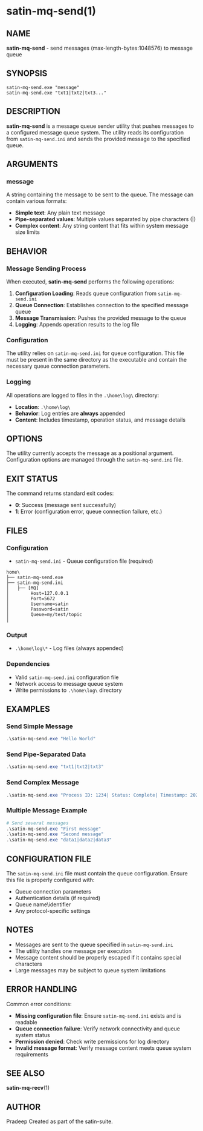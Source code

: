 # satin-mq-send(1)

## NAME

**satin-mq-send** - send messages (max-length-bytes:1048576) to message queue

## SYNOPSIS

```
satin-mq-send.exe "message"
satin-mq-send.exe "txt1|txt2|txt3..."
```

## DESCRIPTION

**satin-mq-send** is a message queue sender utility that pushes messages to a configured message queue system. The utility reads its configuration from `satin-mq-send.ini` and sends the provided message to the specified queue.

## ARGUMENTS

### message
A string containing the message to be sent to the queue. The message can contain various formats:

- **Simple text**: Any plain text message
- **Pipe-separated values**: Multiple values separated by pipe characters (|)
- **Complex content**: Any string content that fits within system message size limits

## BEHAVIOR

### Message Sending Process

When executed, **satin-mq-send** performs the following operations:

1. **Configuration Loading**: Reads queue configuration from `satin-mq-send.ini`
2. **Queue Connection**: Establishes connection to the specified message queue
3. **Message Transmission**: Pushes the provided message to the queue
4. **Logging**: Appends operation results to the log file

### Configuration

The utility relies on `satin-mq-send.ini` for queue configuration. This file must be present in the same directory as the executable and contain the necessary queue connection parameters.

### Logging

All operations are logged to files in the `.\home\log\` directory:
- **Location**: `.\home\log\`
- **Behavior**: Log entries are **always** appended
- **Content**: Includes timestamp, operation status, and message details

## OPTIONS

The utility currently accepts the message as a positional argument. Configuration options are managed through the `satin-mq-send.ini` file.

## EXIT STATUS

The command returns standard exit codes:

- **0**: Success (message sent successfully)
- **1**: Error (configuration error, queue connection failure, etc.)

## FILES

### Configuration
- `satin-mq-send.ini` - Queue configuration file (required)
```
home\
├── satin-mq-send.exe
├── satin-mq-send.ini
│   ├── [MQ]
│        Host=127.0.0.1
│        Port=5672
│        Username=satin
│        Password=satin
│        Queue=my/test/topic
│
```

### Output
- `.\home\log\*` - Log files (always appended)

### Dependencies
- Valid `satin-mq-send.ini` configuration file
- Network access to message queue system
- Write permissions to `.\home\log\` directory

## EXAMPLES

### Send Simple Message
```powershell
.\satin-mq-send.exe "Hello World"
```

### Send Pipe-Separated Data
```powershell
.\satin-mq-send.exe "txt1|txt2|txt3"
```

### Send Complex Message
```powershell
.\satin-mq-send.exe "Process ID: 1234| Status: Complete| Timestamp: 2024-08-19"
```

### Multiple Message Example
```powershell
# Send several messages
.\satin-mq-send.exe "First message"
.\satin-mq-send.exe "Second message"  
.\satin-mq-send.exe "data1|data2|data3"
```

## CONFIGURATION FILE

The `satin-mq-send.ini` file must contain the queue configuration. Ensure this file is properly configured with:

- Queue connection parameters
- Authentication details (if required)
- Queue name\identifier
- Any protocol-specific settings

## NOTES

- Messages are sent to the queue specified in `satin-mq-send.ini`
- The utility handles one message per execution
- Message content should be properly escaped if it contains special characters
- Large messages may be subject to queue system limitations

## ERROR HANDLING

Common error conditions:

- **Missing configuration file**: Ensure `satin-mq-send.ini` exists and is readable
- **Queue connection failure**: Verify network connectivity and queue system status
- **Permission denied**: Check write permissions for log directory
- **Invalid message format**: Verify message content meets queue system requirements

## SEE ALSO

**satin-mq-recv**(1)

## AUTHOR
Pradeep
Created as part of the satin-suite.